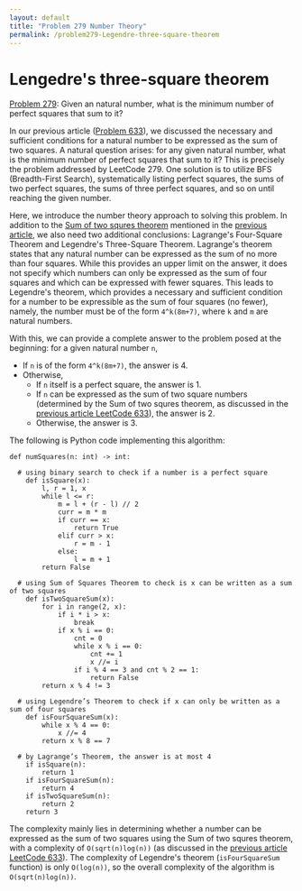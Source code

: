 ```yaml
---
layout: default
title: "Problem 279 Number Theory"
permalink: /problem279-Legendre-three-square-theorem
---
```


# Lengedre's three-square theorem 

[Problem 279](https://leetcode.com/problems/perfect-squares/): Given an natural number, what is the minimum number of perfect squares that sum to it?

In our previous article ([Problem 633](https://copyrightly.github.io/problem899-algebra)), we discussed the necessary and sufficient conditions for a natural number to be expressed as the sum of two squares. A natural question arises: for any given natural number, what is the minimum number of perfect squares that sum to it? This is precisely the problem addressed by LeetCode 279. One solution is to utilize BFS (Breadth-First Search), systematically listing perfect squares, the sums of two perfect squares, the sums of three perfect squares, and so on until reaching the given number.

Here, we introduce the number theory approach to solving this problem. In addition to the [Sum of two squres theorem](https://en.wikipedia.org/wiki/Sum_of_two_squares_theorem) mentioned in the [previous article](https://copyrightly.github.io/problem899-algebra), we also need two additional conclusions: Lagrange's Four-Square Theorem and Legendre's Three-Square Theorem. Lagrange's theorem states that any natural number can be expressed as the sum of no more than four squares. While this provides an upper limit on the answer, it does not specify which numbers can only be expressed as the sum of four squares and which can be expressed with fewer squares. This leads to Legendre's theorem, which provides a necessary and sufficient condition for a number to be expressible as the sum of four squares (no fewer), namely, the number must be of the form `4^k(8m+7)`, where `k` and `m` are natural numbers.

With this, we can provide a complete answer to the problem posed at the beginning: for a given natural number `n`,

- If `n` is of the form `4^k(8m+7)`, the answer is 4.
- Otherwise,
  - If `n` itself is a perfect square, the answer is 1.
  - If `n` can be expressed as the sum of two square numbers (determined by the Sum of two squres theorem, as discussed in the [previous article LeetCode 633](https://copyrightly.github.io/problem899-algebra)), the answer is 2.
  - Otherwise, the answer is 3.

The following is Python code implementing this algorithm:
```
def numSquares(n: int) -> int:

  # using binary search to check if a number is a perfect square
    def isSquare(x):
        l, r = 1, x
        while l <= r:
            m = l + (r - l) // 2
            curr = m * m
            if curr == x:
                return True
            elif curr > x:
                r = m - 1
            else:
                l = m + 1
        return False

  # using Sum of Squares Theorem to check is x can be written as a sum of two squares
    def isTwoSquareSum(x):
        for i in range(2, x):
            if i * i > x:
                break
            if x % i == 0:
                cnt = 0
                while x % i == 0:
                    cnt += 1
                    x //= i
                if i % 4 == 3 and cnt % 2 == 1:
                    return False
        return x % 4 != 3

  # using Legendre’s Theorem to check if x can only be written as a sum of four squares
    def isFourSquareSum(x):
        while x % 4 == 0:
            x //= 4
        return x % 8 == 7

  # by Lagrange’s Theorem, the answer is at most 4
    if isSquare(n):
        return 1
    if isFourSquareSum(n):
        return 4
    if isTwoSquareSum(n):
        return 2
    return 3
```

The complexity mainly lies in determining whether a number can be expressed as the sum of two squares using the Sum of two squres theorem, with a complexity of `O(sqrt(n)log(n))` (as discussed in the [previous article LeetCode 633](https://copyrightly.github.io/problem899-algebra)). The complexity of Legendre's theorem (`isFourSquareSum` function) is only `O(log(n))`, so the overall complexity of the algorithm is `O(sqrt(n)log(n))`.
